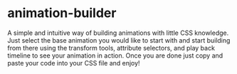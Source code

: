 # animation-builder

A simple and intuitive way of building animations with little CSS knowledge. Just select the base animation you would like to start with and start building from there using the transform tools, attribute selectors, and play back timeline to see your animation in action. Once you are done just copy and paste your code into your CSS file and enjoy!
